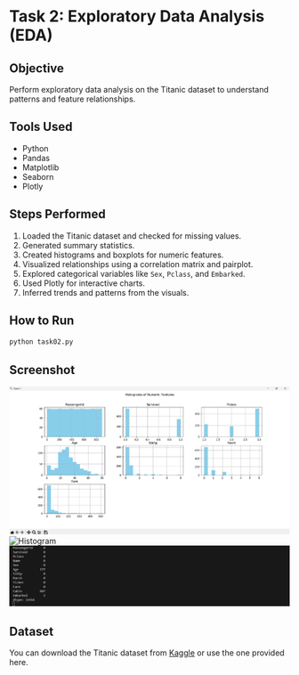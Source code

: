 # Task 2: Exploratory Data Analysis (EDA)

## Objective
Perform exploratory data analysis on the Titanic dataset to understand patterns and feature relationships.

## Tools Used
- Python
- Pandas
- Matplotlib
- Seaborn
- Plotly

## Steps Performed
1. Loaded the Titanic dataset and checked for missing values.
2. Generated summary statistics.
3. Created histograms and boxplots for numeric features.
4. Visualized relationships using a correlation matrix and pairplot.
5. Explored categorical variables like `Sex`, `Pclass`, and `Embarked`.
6. Used Plotly for interactive charts.
7. Inferred trends and patterns from the visuals.

## How to Run
 ```bash
python task02.py
```

## Screenshot
![Histogram](screenshot/task2.png)
![Histogram](screenshot/output.png)
![Histogram](screenshot/output2.png)

## Dataset
You can download the Titanic dataset from [Kaggle](https://www.kaggle.com/c/titanic/data) or use the one provided here.
